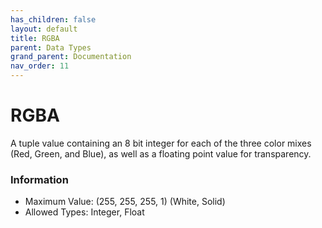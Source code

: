 ```yaml
---
has_children: false
layout: default
title: RGBA
parent: Data Types
grand_parent: Documentation
nav_order: 11
---
```


# RGBA
A tuple value containing an 8 bit integer for each of the three color mixes (Red, Green, and Blue), as well as a floating point value for transparency.


### Information

- Maximum Value: (255, 255, 255, 1) (White, Solid)
- Allowed Types: Integer, Float